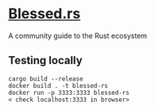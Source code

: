 # [Blessed.rs](https://blessed.rs)

A community guide to the Rust ecosystem

## Testing locally

```
cargo build --release
docker build . -t blessed-rs
docker run -p 3333:3333 blessed-rs
< check localhost:3333 in browser>
```